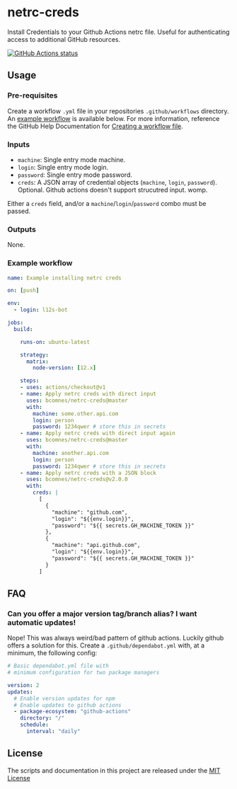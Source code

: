 # netrc-creds
Install Credentials to your Github Actions netrc file.  Useful for authenticating access to additional GitHub resources.

<a href="https://github.com/bcomnes/netrc-creds"><img alt="GitHub Actions status" src="https://github.com/bcomnes/netrc-creds/workflows/Tests/badge.svg"></a>

## Usage

### Pre-requisites
Create a workflow `.yml` file in your repositories `.github/workflows` directory. An [example workflow](#example-workflow) is available below. For more information, reference the GitHub Help Documentation for [Creating a workflow file](https://help.github.com/en/articles/configuring-a-workflow#creating-a-workflow-file).


### Inputs

- `machine`: Single entry mode machine.
- `login`: Single entry mode login.
- `password`: Single entry mode password.
- `creds`: A JSON array of credential objects (`machine`, `login`, `password`).  Optional.  Github actions doesn't support strucutred input.  womp.

Either a `creds` field, and/or a `machine`/`login`/`password` combo must be passed.

### Outputs

None.

### Example workflow

```yaml
name: Example installing netrc creds

on: [push]

env:
  - login: l12s-bot

jobs:
  build:

    runs-on: ubuntu-latest

    strategy:
      matrix:
        node-version: [12.x]

    steps:
    - uses: actions/checkout@v1
    - name: Apply netrc creds with direct input
      uses: bcomnes/netrc-creds@master
      with:
        machine: some.other.api.com
        login: person
        password: 1234qwer # store this in secrets
    - name: Apply netrc creds with direct input again
      uses: bcomnes/netrc-creds@master
      with:
        machine: another.api.com
        login: person
        password: 1234qwer # store this in secrets
    - name: Apply netrc creds with a JSON block
      uses: bcomnes/netrc-creds@v2.0.0
      with:
        creds: |
          [
            {
              "machine": "github.com",
              "login": "${{env.login}}",
              "password": "${{ secrets.GH_MACHINE_TOKEN }}"
            },
            {
              "machine": "api.github.com",
              "login": "${{env.login}}",
              "password": "${{ secrets.GH_MACHINE_TOKEN }}"
            }
          ]
```

## FAQ

### Can you offer a major version tag/branch alias?  I want automatic updates!

Nope!  This was always weird/bad pattern of github actions.  Luckily github offers a solution for this.  Create a `.github/dependabot.yml` with, at a minimum, the following config:

```yaml
# Basic dependabot.yml file with
# minimum configuration for two package managers

version: 2
updates:
  # Enable version updates for npm
  # Enable updates to github actions
  - package-ecosystem: "github-actions"
    directory: "/"
    schedule:
      interval: "daily"

```

## License
The scripts and documentation in this project are released under the [MIT License](LICENSE)
